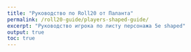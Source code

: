 ```yaml
---
title: "Руководство по Roll20 от Паланта"
permalink: /roll20-guide/players-shaped-guide/
excerpt: "Руководство игрока по листу персонажа 5e shaped"
output: true
toc: true
---
```

